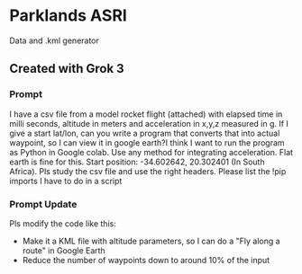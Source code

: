 # Parklands ASRI
Data and .kml generator

## Created with Grok 3

### Prompt
I have a csv file from a model rocket flight (attached) with elapsed time in milli seconds, altitude in meters and acceleration in x,y,z measured in g. If I give a start lat/lon, can you write a program that converts that into actual waypoint, so I can view it in google earth?I think I want to run the program as Python in Google colab.
Use any  method for integrating acceleration.
Flat earth is fine for this.
Start position: -34.602642, 20.302401 (In South Africa). Pls study the csv file and use the right headers. Please list the !pip imports I have to do in a script

### Prompt Update
Pls modify the code like this:
- Make it a KML file with altitude parameters, so I can do a "Fly along a route" in Google Earth
- Reduce the number of waypoints down to around 10% of the input


